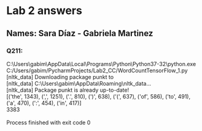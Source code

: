 # Lab 2 answers

## Names: Sara Díaz - Gabriela Martinez

### Q211: 

C:\Users\gabim\AppData\Local\Programs\Python\Python37-32\python.exe C:/Users/gabim/PycharmProjects/Lab2_CC/WordCountTensorFlow_1.py<br/>
[nltk_data] Downloading package punkt to<br/>
[nltk_data]     C:\Users\gabim\AppData\Roaming\nltk_data...<br/>
[nltk_data]   Package punkt is already up-to-date!<br/>
[('the', 1343), (',', 1251), ('.', 810), (')', 638), ('(', 637), ('of', 586), ('to', 491), ('a', 470), (':', 454), ('in', 417)]<br/>
3383<br/>
<br/>
Process finished with exit code 0<br/>
